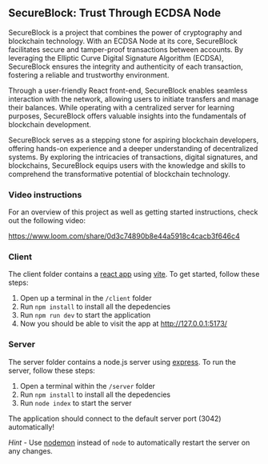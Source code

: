 
## SecureBlock: Trust Through ECDSA Node

SecureBlock is a project that combines the power of cryptography and blockchain technology. With an ECDSA Node at its core, SecureBlock facilitates secure and tamper-proof transactions between accounts. By leveraging the Elliptic Curve Digital Signature Algorithm (ECDSA), SecureBlock ensures the integrity and authenticity of each transaction, fostering a reliable and trustworthy environment.

Through a user-friendly React front-end, SecureBlock enables seamless interaction with the network, allowing users to initiate transfers and manage their balances. While operating with a centralized server for learning purposes, SecureBlock offers valuable insights into the fundamentals of blockchain development.

SecureBlock serves as a stepping stone for aspiring blockchain developers, offering hands-on experience and a deeper understanding of decentralized systems. By exploring the intricacies of transactions, digital signatures, and blockchains, SecureBlock equips users with the knowledge and skills to comprehend the transformative potential of blockchain technology.

### Video instructions
For an overview of this project as well as getting started instructions, check out the following video:

https://www.loom.com/share/0d3c74890b8e44a5918c4cacb3f646c4
 
### Client

The client folder contains a [react app](https://reactjs.org/) using [vite](https://vitejs.dev/). To get started, follow these steps:

1. Open up a terminal in the `/client` folder
2. Run `npm install` to install all the depedencies
3. Run `npm run dev` to start the application 
4. Now you should be able to visit the app at http://127.0.0.1:5173/

### Server

The server folder contains a node.js server using [express](https://expressjs.com/). To run the server, follow these steps:

1. Open a terminal within the `/server` folder 
2. Run `npm install` to install all the depedencies 
3. Run `node index` to start the server 

The application should connect to the default server port (3042) automatically! 

_Hint_ - Use [nodemon](https://www.npmjs.com/package/nodemon) instead of `node` to automatically restart the server on any changes.
